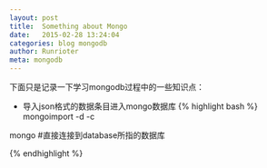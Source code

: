 ```yaml
---
layout: post
title:  Something about Mongo
date:   2015-02-28 13:24:04
categories: blog mongodb
author: Runrioter
meta: mongodb
---
```


下面只是记录一下学习mongodb过程中的一些知识点：

- 导入json格式的数据条目进入mongo数据库
{% highlight bash %}
mongoimport  -d <database source name> -c <collection name> <json-formated file>

mongo <database name> #直接连接到database所指的数据库

{% endhighlight %}
